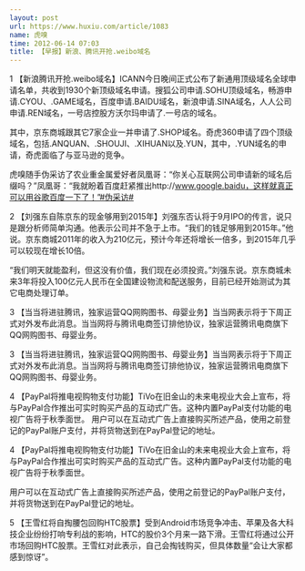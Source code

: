 ```yaml
---
layout: post
url: https://www.huxiu.com/article/1083
name: 虎嗅
time: 2012-06-14 07:03
title: 【早报】新浪、腾讯开抢.weibo域名
---
```

1 【新浪腾讯开抢.weibo域名】ICANN今日晚间正式公布了新通用顶级域名全球申请名单，共收到1930个新顶级域名申请。搜狐公司申请.SOHU顶级域名，畅游申请.CYOU、.GAME域名，百度申请.BAIDU域名，新浪申请.SINA域名，人人公司申请.REN域名，一号店控股方沃尔玛申请了.一号店的域名。

其中，京东商城跟其它7家企业一并申请了.SHOP域名。奇虎360申请了四个顶级域名，包括.ANQUAN、.SHOUJI、.XIHUAN以及.YUN，其中，.YUN域名的申请，奇虎面临了与亚马逊的竞争。

虎嗅随手伪采访了农业重金属爱好者凤凰哥：“你关心互联网公司申请新的域名后缀吗？”凤凰哥：“我就盼着百度赶紧推出http://www.google.baidu，这样就真正可以用谷歌百度一下了！”#伪采访#

2 【刘强东自陈京东的现金够用到2015年】刘强东否认将于9月IPO的传言，说只是跟分析师简单沟通。他表示公司并不急于上市。“我们的钱足够用到2015年。”他说。京东商城2011年的收入为210亿元，预计今年还将增长一倍多，到2015年几乎可以较现在增长10倍。

“我们明天就能盈利，但这没有价值，我们现在必须投资。”刘强东说。京东商城未来3年将投入100亿元人民币在全国建设物流和配送服务，目前已经开始测试为其它电商处理订单。

3 【当当将进驻腾讯，独家运营QQ网购图书、母婴业务】当当网表示将于下周正式对外发布此消息。当当网将与腾讯电商签订排他协议，独家运营腾讯电商旗下QQ网购图书、母婴业务。

3 【当当将进驻腾讯，独家运营QQ网购图书、母婴业务】当当网表示将于下周正式对外发布此消息。当当网将与腾讯电商签订排他协议，独家运营腾讯电商旗下QQ网购图书、母婴业务。

4 【PayPal将推电视购物支付功能】TiVo在旧金山的未来电视业大会上宣布，将与PayPal合作推出可实时购买产品的互动式广告。这种内置PayPal支付功能的电视广告将于秋季面世。 用户可以在互动式广告上直接购买所述产品，使用之前登记的PayPal账户支付，并将货物送到在PayPal登记的地址。

4 【PayPal将推电视购物支付功能】TiVo在旧金山的未来电视业大会上宣布，将与PayPal合作推出可实时购买产品的互动式广告。这种内置PayPal支付功能的电视广告将于秋季面世。

用户可以在互动式广告上直接购买所述产品，使用之前登记的PayPal账户支付，并将货物送到在PayPal登记的地址。

5 【王雪红将自掏腰包回购HTC股票】受到Android市场竞争冲击、苹果及各大科技企业纷纷打响专利战的影响，HTC的股价3个月来一路下滑。王雪红将通过公开市场回购HTC股票。王雪红对此表示，自己会掏钱购买，但具体数量“会让大家都感到惊讶”。


